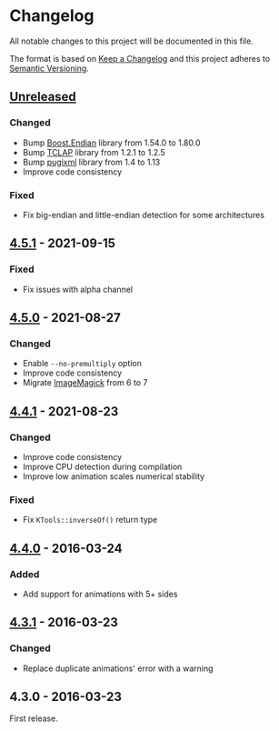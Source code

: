 # Changelog

All notable changes to this project will be documented in this file.

The format is based on [Keep a Changelog](http://keepachangelog.com/en/1.0.0/)
and this project adheres to [Semantic Versioning](http://semver.org/spec/v2.0.0.html).

## [Unreleased][]

### Changed

- Bump [Boost.Endian][] library from 1.54.0 to 1.80.0
- Bump [TCLAP][] library from 1.2.1 to 1.2.5
- Bump [pugixml][] library from 1.4 to 1.13
- Improve code consistency

### Fixed

- Fix big-endian and little-endian detection for some architectures

## [4.5.1][] - 2021-09-15

### Fixed

- Fix issues with alpha channel

## [4.5.0][] - 2021-08-27

### Changed

- Enable `--no-premultiply` option
- Improve code consistency
- Migrate [ImageMagick][] from 6 to 7

## [4.4.1][] - 2021-08-23

### Changed

- Improve code consistency
- Improve CPU detection during compilation
- Improve low animation scales numerical stability

### Fixed

- Fix `KTools::inverseOf()` return type

## [4.4.0][] - 2016-03-24

### Added

- Add support for animations with 5+ sides

## [4.3.1][] - 2016-03-23

### Changed

- Replace duplicate animations' error with a warning

## 4.3.0 - 2016-03-23

First release.

[unreleased]: https://github.com/dstmodders/ktools/compare/v4.5.1...HEAD
[4.5.1]: https://github.com/dstmodders/ktools/compare/v4.5.0...v4.5.1
[4.5.0]: https://github.com/dstmodders/ktools/compare/v4.4.1...v4.5.0
[4.4.1]: https://github.com/dstmodders/ktools/compare/4.4.0...v4.4.1
[4.4.0]: https://github.com/dstmodders/ktools/compare/4.3.1...4.4.0
[4.3.1]: https://github.com/dstmodders/ktools/compare/4.3.0...4.3.1
[boost.endian]: https://www.boost.org/
[eslint]: https://eslint.org/
[github actions]: https://github.com/features/actions
[github]: https://github.com/
[imagemagick]: https://imagemagick.org/index.php
[prettier]: https://prettier.io/
[pugixml]: https://pugixml.org/
[remark]: https://remark.js.org/
[stylelint]: https://stylelint.io/
[tclap]: https://tclap.sourceforge.net/
[travis ci]: https://travis-ci.org/
[webpack]: https://webpack.js.org/
